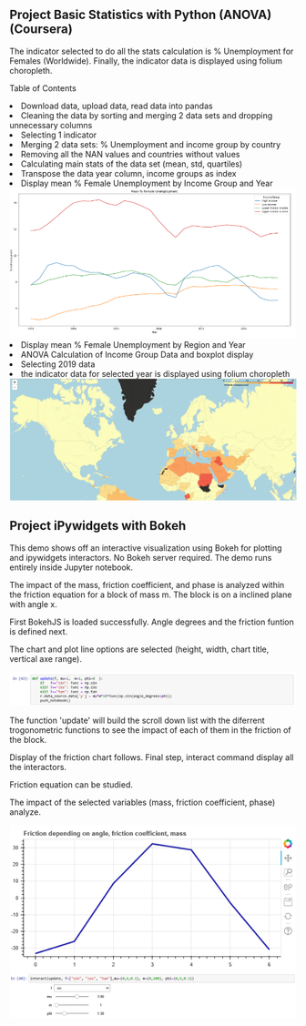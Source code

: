 ## Project Basic Statistics with Python (ANOVA) (Coursera)

<p>The indicator selected to do all the stats calculation is % Unemployment for Females (Worldwide). 
Finally, the indicator data is displayed using folium choropleth.<p>
Table of Contents
<li>Download data, upload data, read data into pandas</li>
<li>Cleaning the data by sorting and merging 2 data sets and dropping unnecessary columns</li>
<li>Selecting 1 indicator </li>
<li>Merging 2 data sets: % Unemployment and income group by country </li>
<li> Removing all the NAN values and countries without values </li>
<li> Calculating main stats of the data set (mean, std, quartiles) </li>
<li> Transpose the data year column, income groups as index </li>
<li> Display mean % Female Unemployment by Income Group and Year </li>
<img src="images/Mean Unemployment.png"/>
<li> Display mean % Female Unemployment by Region and Year </li>
<li> ANOVA Calculation of Income Group Data and boxplot display</li>  
<li> Selecting 2019 data </li>  
<li> the indicator data for selected year is displayed using folium choropleth </li>
<img src="images/map.png"/>

## Project iPywidgets with Bokeh

<p>This demo shows off an interactive visualization using Bokeh for plotting and ipywidgets interactors. No Bokeh server required. The demo runs entirely inside Jupyter notebook.<p>
<p>The impact of the mass, friction coefficient, and phase is analyzed within  the friction equation for a block of mass m. The block is on a inclined plane with angle x. <p>
<p>First BokehJS is loaded successfully.  Angle degrees and the friction funtion is defined next.<p>
<p>The chart and plot line options are selected (height, width, chart title, vertical axe range).<p>
 <img src="images/screenshot9.png"/>
<p>The function 'update' will build the scroll down list with the diferrent trogonometric functions to see the impact of each of them  in the friction of the block. <p>
<p>Display of the friction chart follows. Final step, interact command display all the interactors.<p> Friction equation can be studied. 
<p>The impact of the selected variables (mass, friction coefficient, phase) analyze.<p>
 

<img src="images/FrictionChart1.png"/>

<img src="images/Interactors.PNG"/>




